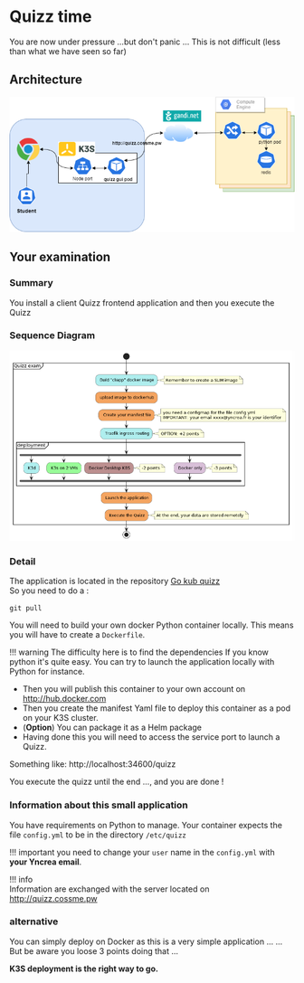 # Quizz time 
You are now under pressure ...but don't panic ... 
This is not difficult (less than what we have seen so far)

## Architecture
![K8SExam](../files/kubernetes/quizzExam.png "Quizz Exam")

## Your examination

### Summary
You install a client Quizz frontend application and then you execute the Quizz

### Sequence Diagram
![K8SExamDiagActivity](../files/kubernetes/quizzExamDiagAct.png "Quizz Exam Diag Activity")

### Detail
The application is located in the repository [Go kub quizz](https://github.com/omerlin/gokubquizz.git)  
So you need to do a :

```
git pull
```

You will need to build your own docker Python container locally.
This means you will have to create a `Dockerfile`.

!!! warning
    The difficulty here is to find the dependencies
    If you know python it's quite easy. 
    You can try to launch the application locally with Python for instance.

* Then you will publish this container to your own account on http://hub.docker.com
* Then you create the manifest Yaml file to deploy this container as a pod on your K3S cluster.
* (**Option**) You can package it as a Helm package
* Having done this you will need to access the service port to launch a Quizz.

Something like:
http://localhost:34600/quizz

You execute the quizz until the end ..., and you are done !

### Information about this small application
You have requirements on Python to manage.
Your container expects the file `config.yml` to be in the directory `/etc/quizz`

!!! important
    you need to change your `user` name in the `config.yml` with **your Yncrea email**.

!!! info    
    Information are exchanged with the server located on http://quizz.cossme.pw

### alternative
You can simply deploy on Docker as this is a very simple application ...
... But be aware you loose 3 points doing that ...   

**K3S deployment is the right way to go.**
